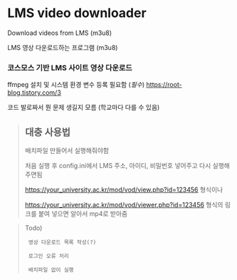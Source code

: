 # LMS video downloader
Download videos from LMS (m3u8)

LMS 영상 다운로드하는 프로그램 (m3u8)

### 코스모스 기반 LMS 사이트 영상 다운로드




ffmpeg 설치 및 시스템 환경 변수 등록 필요함 (*필수*)
https://root-blog.tistory.com/3

코드 발로짜서 뭔 문제 생길지 모름 (학교마다 다를 수 있음)


> ## 대충 사용법
>
>배치파일 만들어서 실행해줘야함
>
>처음 실행 후 config.ini에서 LMS 주소, 아이디, 비밀번호 넣어주고 다시 실행해주면됨
>
>https://your_university.ac.kr/mod/vod/view.php?id=123456 형식이나
>
>https://your_university.ac.kr/mod/vod/viewer.php?id=123456 형식의 링크를 붙여 넣으면 알아서 mp4로 받아줌



>Todo) 
>
>      영상 다운로드 목록 작성(?)
>
>      로그인 오류 처리
>      
>      배치파일 없이 실행
